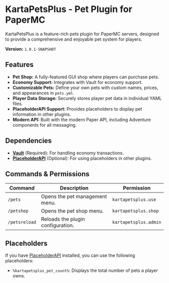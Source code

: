 # KartaPetsPlus - Pet Plugin for PaperMC

KartaPetsPlus is a feature-rich pets plugin for PaperMC servers, designed to provide a comprehensive and enjoyable pet system for players.

**Version:** `1.0.1-SNAPSHOT`

## Features

- **Pet Shop:** A fully-featured GUI shop where players can purchase pets.
- **Economy Support:** Integrates with Vault for economy support.
- **Customizable Pets:** Define your own pets with custom names, prices, and appearances in `pets.yml`.
- **Player Data Storage:** Securely stores player pet data in individual YAML files.
- **PlaceholderAPI Support:** Provides placeholders to display pet information in other plugins.
- **Modern API:** Built with the modern Paper API, including Adventure components for all messaging.

## Dependencies

- **[Vault](https://www.spigotmc.org/resources/vault.34315/)** (Required): For handling economy transactions.
- **[PlaceholderAPI](https://www.spigotmc.org/resources/placeholderapi.6245/)** (Optional): For using placeholders in other plugins.

## Commands & Permissions

| Command        | Description                        | Permission              |
|----------------|------------------------------------|-------------------------|
| `/pets`        | Opens the pet management menu.     | `kartapetsplus.use`     |
| `/petshop`     | Opens the pet shop menu.           | `kartapetsplus.shop`    |
| `/petsreload`  | Reloads the plugin configuration.  | `kartapetsplus.admin`   |

## Placeholders

If you have [PlaceholderAPI](https://www.spigotmc.org/resources/placeholderapi.6245/) installed, you can use the following placeholders:

- `%kartapetsplus_pet_count%`: Displays the total number of pets a player owns.